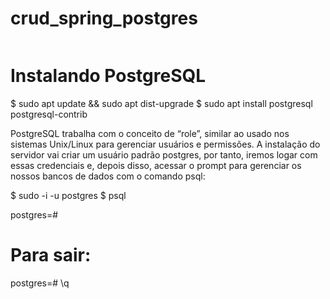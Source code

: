 # crud_spring_postgres
```CRUD de teste com Java Spring Boot e DB PostgreSQL
```
# Instalando PostgreSQL

$ sudo apt update && sudo apt dist-upgrade
$ sudo apt install postgresql postgresql-contrib

PostgreSQL trabalha com o conceito de “role”, similar ao usado nos sistemas Unix/Linux 
para gerenciar usuários e permissões. A instalação do servidor vai criar um usuário padrão postgres, 
por tanto, iremos logar com essas credenciais e, depois disso, acessar o prompt para gerenciar os nossos 
bancos de dados com o comando psql:

$ sudo -i -u postgres
$ psql

postgres=#

# Para sair: 
postgres=# \q
